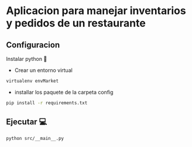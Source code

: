 # Aplicacion para manejar inventarios y pedidos de un restaurante

## Configuracion

Instalar python :snake:

- Crear un entorno virtual

``` cmd
virtualenv envMarket
```
- installar los paquete de la carpeta config

```cmd
pip install -r requirements.txt
```

## Ejecutar :computer:

```cmd
python src/__main__.py
```

